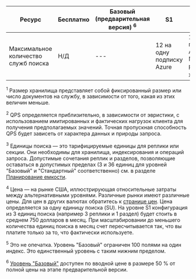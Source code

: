 Ресурс|Бесплатно|Базовый (предварительная версия) <sup>6</sup>|S1|S2
---|---|---|---|----
Максимальное количество служб поиска|Н/Д|---|12 на одну подписку Azure|12 на одну подписку Azure Максимальный размер хранилища <sup>1</sup>|50 МБ или 10000 документов|2 ГБ на одну службу|25 ГБ на раздел или 300 ГБ документов на одну службу|100 ГБ на раздел или 1,2 ТБ на службу Максимальное количество размещенных документов|10000|1 миллион на службу|15 миллионов на раздел (до 180 миллионов документов на службу)|60 миллионов на раздел (до 720 миллионов документов на службу) Максимальное количество индексов|3|5|50|200 Максимальное количество индексаторов|3|5|50|200 Максимальное количество источников данных индексаторов|3|5|50|200 Индекс: максимальное количество полей на индекс|1000|100 <sup>5</sup>|1000|1000 Индекс: максимальное количество профилей оценки на индекс|16|16|16|16 Индекс: максимальное количество функций на профиль|8|8|8|8 Индексатор: максимальная нагрузка индексатора на вызов|10000 документов|Ограничено только максимальным количеством документов|Ограничено только максимальным количеством документов|Ограничено только максимальным количеством документов Индексаторы: максимальное время выполнения|3 минуты|24 часа|24 часа|24 часа Количество запросов в секунду (QPS) <sup>2</sup>|Н/Д|Ок. 3 на реплику|Ок. 15 на реплику|Ок. 60 на реплику Масштабирование: максимальное количество единиц поиска (SU) <sup>3</sup>|Н/Д|До 3 единиц (3 реплики и 1 раздел)|36 единиц|36 единиц Цены <sup>4</sup>|Н/Д|75 долларов за единицу поиска в месяц|250 долларов за единицу поиска в месяц|1000 долларов за единицу поиска в месяц

<sup>1</sup> Размер хранилища представляет собой фиксированный размер или число документов на службу, в зависимости от того, какая из этих величин меньше.

<sup>2</sup> QPS определяется приблизительно, в зависимости от эвристики, с использованием имитированных и фактических нагрузок клиента для получения предполагаемых значений. Точная пропускная способность QPS будет зависеть от характера данных и природы запроса.

<sup>3</sup> Единицы поиска — это тарифицируемые единицы для реплики или секции. Они необходимы для хранилища, индексирования и операций запроса. Допустимые сочетания реплик и разделов, позволяющие оставаться в допустимых пределах (3 и 36 единиц для уровней "Базовый" и "Стандартный" соответственно) см. в разделе [Планирование емкости](../articles/search/search-capacity-planning.md).

<sup>4</sup> Цена — на рынке США, иллюстрирующая относительные затраты между альтернативными уровнями. Различные рынки имеют различные цены. Для цен в других валютах обратитесь к [странице цен](https://azure.microsoft.com/pricing/details/search/). Цена определяется за одну единицу поиска (SU). На уровне S1 конфигурация из 3 единиц поиска (например 3 реплики и 1 раздел) будет стоить в среднем 750 долларов в месяц. При масштабировании до меньшего количества единиц поиска в месяц счет пересчитывается так, что вы платите только за то, что фактически используете.

<sup>5</sup> Это не опечатка. Уровень "Базовый" ограничен 100 полями на один индекс. Это единственный уровень с таким нижним пределом.

<sup>6</sup> [Уровень "Базовый"](http://aka.ms/azuresearchbasic) доступен по вводной цене в размере 50 % от полной цены на этапе предварительной версии.

<!---HONumber=AcomDC_0302_2016-->